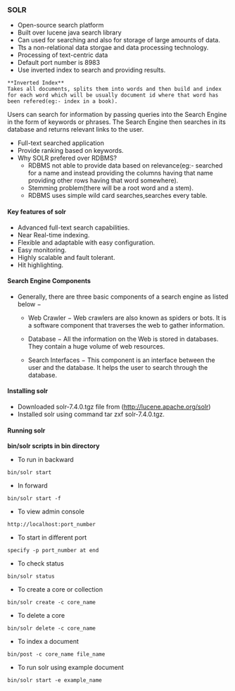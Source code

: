 ### SOLR

* Open-source search platform
* Built over lucene java search library
* Can used for searching and also for storage of large amounts of data.
* Tts a non-relational data storgae and data processing technology.
* Processing of text-centric data
* Default port number is 8983
* Use inverted index to search and providing results.
```
**Inverted Index**
Takes all documents, splits them into words and then build and index for each word which will be usually document id where that word has been refered(eg:- index in a book).  
```
Users can search for information by passing queries into the Search Engine in the form of keywords or phrases. The Search Engine then searches in its database and returns relevant links to the user.

* Full-text searched application 
* Provide ranking based on keywords.
* Why SOLR prefered over RDBMS?  
  - RDBMS not able to provide data based on relevance(eg:- searched for a name and instead providing the columns having that name  
  providing other rows having that word somewhere).
  - Stemming problem(there will be a root word and a stem).
  - RDBMS uses simple wild card searches,searches every table.

#### Key features of solr
 * Advanced full-text search capabilities.
 * Near Real-time indexing.
 * Flexible and adaptable with easy configuration.
 * Easy monitoring.
 * Highly scalable and fault tolerant.
 * Hit highlighting.

#### Search Engine Components

* Generally, there are three basic components of a search engine as listed below −

  - Web Crawler − Web crawlers are also known as spiders or bots. It is a software component that traverses the web to gather information.

  - Database − All the information on the Web is stored in databases. They contain a huge volume of web resources.

  - Search Interfaces − This component is an interface between the user and the database. It helps the user to search through the database.

#### Installing solr
* Downloaded  solr-7.4.0.tgz file from (http://lucene.apache.org/solr)
* Installed solr using command tar zxf solr-7.4.0.tgz.

#### Running solr

**bin/solr scripts in bin directory**

* To run in backward
```
bin/solr start
```
* In forward
```
bin/solr start -f 
```
* To view admin console
```
http://localhost:port_number 
```
* To start in different port
```
specify -p port_number at end
```
* To check status
```
bin/solr status
```
* To create a core or collection
```
bin/solr create -c core_name
```
* To delete a core
```
bin/solr delete -c core_name
```
* To index a document
```
bin/post -c core_name file_name
```
* To run solr using example document
```
bin/solr start -e example_name
```
